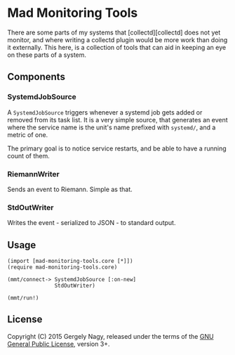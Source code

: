 Mad Monitoring Tools
====================

There are some parts of my systems that [collectd][collectd] does not
yet monitor, and where writing a collectd plugin would be more work
than doing it externally. This here, is a collection of tools that can
aid in keeping an eye on these parts of a system.

Components
----------

### SystemdJobSource

A `SystemdJobSource` triggers whenever a systemd job gets added or
removed from its task list. It is a very simple source, that generates
an event where the service name is the unit's name prefixed with
`systemd/`, and a metric of one.

The primary goal is to notice service restarts, and be able to have a
running count of them.

### RiemannWriter

Sends an event to Riemann. Simple as that.

### StdOutWriter

Writes the event - serialized to JSON - to standard output.

Usage
-----

```hy
(import [mad-monitoring-tools.core [*]])
(require mad-monitoring-tools.core)

(mmt/connect-> SystemdJobSource [:on-new]
               StdOutWriter)

(mmt/run!)
```

License
-------

Copyright (C) 2015 Gergely Nagy, released under the terms of the
[GNU General Public License][gpl], version 3+.

 [gpl]: http://www.gnu.org/licenses/gpl.html
